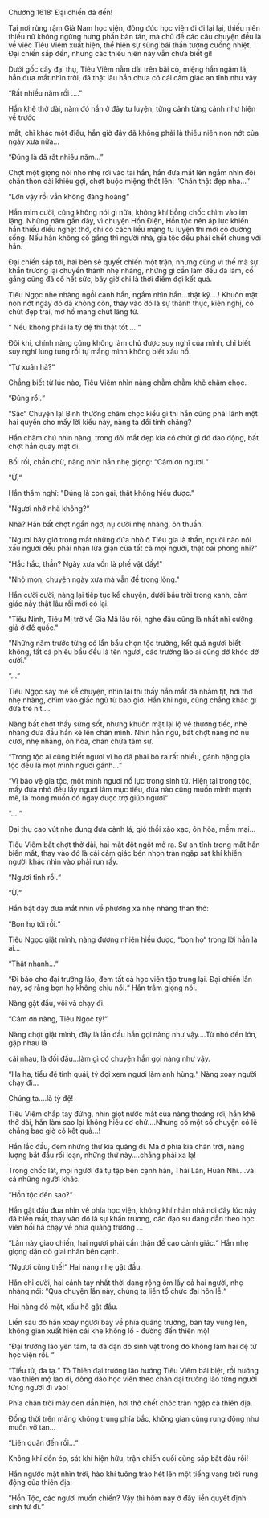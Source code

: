 




Chương 1618: Đại chiến đã đến!


Tại nơi rừng rậm Già Nam học viện, đông đúc học viên đi đi lại lại, thiếu niên thiếu nữ không ngừng hưng phấn bàn tán, mà chủ đề các câu chuyện đều là về việc Tiêu Viêm xuất hiện, thể hiện sự sùng bái thần tượng cuồng nhiệt. Đại chiến sắp đến, nhưng các thiếu niên này vẫn chưa biết gì!

Dưới gốc cây đại thụ, Tiêu Viêm nằm dài trên bãi cỏ, miệng hắn ngậm lá, hắn đưa mắt nhìn trời, đã thật lâu hắn chưa có cái cảm giác an tĩnh như vậy

“Rất nhiều năm rồi ….”

Hắn khẽ thở dài, năm đó hắn ở đây tu luyện, từng cảnh từng cảnh như hiện về trước

mắt, chỉ khác một điều, hắn giờ đây đã không phải là thiếu niên non nớt của ngày xưa nữa...

“Đúng là đã rất nhiều năm…”

Chợt một giọng nói nhỏ nhẹ rơi vào tai hắn, hắn đưa mắt lên ngắm nhìn đôi chân thon dài khiêu gợi, chợt buộc miệng thốt lên: ‘’Chân thật đẹp nha...’’

“Lớn vậy rồi vẫn không đàng hoàng“

Hắn mỉm cười, cũng không nói gì nữa, không khí bỗng chốc chìm vào im lặng. Những năm gần đây, vì chuyện Hồn Điện, Hồn tộc nên áp lực khiến hắn thiếu điều nghẹt thở, chỉ có cách liều mạng tu luyện thì mới có đường sống. Nếu hắn không cố gắng thì người nhà, gia tộc đều phải chết chung với hắn.

Đại chiến sắp tới, hai bên sẽ quyết chiến một trận, nhưng cũng vì thế mà sự khẩn trương lại chuyển thành nhẹ nhàng, những gì cần làm đều đã làm, cố gắng cũng đã cố hết sức, bây giờ chỉ là thời điểm đợi kết quả.

Tiêu Ngọc nhẹ nhàng ngồi cạnh hắn, ngắm nhìn hắn...thật kỹ….! Khuôn mặt non nớt ngày đó đã không còn, thay vào đó là sự thành thục, kiên nghị, có chút đẹp trai, mơ hồ mang chút lãng tử.

“ Nếu không phải là tỷ đệ thì thật tốt … “

Đôi khi, chính nàng cũng không làm chủ được suy nghĩ của mình, chỉ biết suy nghĩ lung tung rồi tự mắng mình không biết xấu hổ.

“Tư xuân hả?“

Chẳng biết từ lúc nào, Tiêu Viêm nhìn nàng chằm chằm khẽ châm chọc.

“Đúng rồi.“

“Sặc“ Chuyện lạ! Bình thường châm chọc kiểu gì thì hắn cũng phải lãnh một hai quyền cho mấy lời kiểu này, nàng ta đổi tính chăng?

Hắn chăm chú nhìn nàng, trong đôi mắt đẹp kia có chút gì đó dao động, bất chợt hắn quay mặt đi.

Bối rối, chần chừ, nàng nhìn hắn nhẹ giọng: “Cảm ơn ngươi.“

"Ừ.“

Hắn thầm nghĩ: "Đúng là con gái, thật không hiểu được."

"Ngươi nhớ nhà không?“

Nhà? Hắn bất chợt ngẩn ngơ, nụ cười nhẹ nhàng, ôn thuần.

"Ngươi bây giờ trong mắt những đứa nhỏ ở Tiêu gia là thần, người nào nói xấu ngươi đều phải nhận lửa giận của tất cả mọi người, thật oai phong nhỉ?"

"Hắc hắc, thần? Ngày xưa vốn là phế vật đấy!"

"Nhỏ mọn, chuyện ngày xưa mà vẫn để trong lòng."

Hắn cười cười, nàng lại tiếp tục kể chuyện, dưới bầu trời trong xanh, cảm giác này thật lâu rồi mới có lại.

"Tiêu Ninh, Tiêu Mị trở về Gia Mã lâu rồi, nghe đâu cũng là nhất nhì cường giả ở đế quốc."

"Những năm trước từng có lần bầu chọn tộc trưởng, kết quả ngươi biết không, tất cả phiếu bầu đều là tên ngươi, các trưởng lão ai cũng dở khóc dở cười."

“...“

Tiêu Ngọc say mê kể chuyện, nhìn lại thì thấy hắn mắt đã nhắm tịt, hơi thở nhẹ nhàng, chìm vào giấc ngủ từ bao giờ. Hắn khi ngủ, cũng chẳng khác gì đứa trẻ nít….

Nàng bất chợt thấy sửng sốt, nhưng khuôn mặt lại lộ vẻ thương tiếc, nhè nhàng đưa đầu hắn kê lên chân mình. Nhìn hắn ngủ, bất chợt nàng nở nụ cười, nhẹ nhàng, ôn hòa, chan chứa tâm sự.

“Trong tộc ai cũng biết ngươi vì họ đã phải bỏ ra rất nhiều, gánh nặng gia tộc đều là một mình ngươi gánh...“

“Vì bảo vệ gia tộc, một mình ngươi nổ lực trong sinh tử. Hiện tại trong tộc, mấy đứa nhỏ đều lấy ngươi làm mục tiêu, đứa nào cũng muốn mình mạnh mẽ, là mong muốn có ngày được trợ giúp ngươi“

“... “

Đại thụ cao vút nhẹ đung đưa cành lá, gió thổi xào xạc, ôn hòa, mềm mại...

Tiêu Viêm bất chợt thở dài, hai mắt đột ngột mở ra. Sự an tĩnh trong mắt hắn biến mất, thay vào đó là cái cảm giác bén nhọn tràn ngập sát khí khiến người khác nhìn vào phải run rẩy.

“Ngươi tỉnh rồi.“

“Ừ.“

Hắn bật dậy đưa mắt nhìn về phương xa nhẹ nhàng than thở:

“Bọn họ tới rồi.“

Tiêu Ngọc giật mình, nàng đương nhiên hiểu được, “bọn họ“ trong lời hắn là ai...

“Thật nhanh...“

“Đi báo cho đại trưởng lão, đem tất cả học viên tập trung lại. Đại chiến lần này, sợ rằng bọn họ không chịu nổi.“ Hắn trầm giọng nói.

Nàng gật đầu, vội vã chạy đi.

“Cảm ơn nàng, Tiêu Ngọc tỷ!“

Nàng chợt giật mình, đây là lần đầu hắn gọi nàng như vậy….Từ nhỏ đến lớn, gặp nhau là

cãi nhau, là đối đầu…làm gì có chuyện hắn gọi nàng như vậy.

“Ha ha, tiểu đệ tinh quái, tỷ đợi xem ngươi làm anh hùng.“ Nàng xoay người chạy đi…

Chúng ta….là tỷ đệ!

Tiêu Viêm chắp tay đứng, nhìn giọt nước mắt của nàng thoáng rơi, hắn khẽ thở dài, hắn làm sao lại không hiểu cơ chứ….Nhưng có một số chuyện có lẽ chẳng bao giờ có kết quả…!

Hắn lắc đầu, đem những thứ kia quăng đi. Mà ở phía kia chân trời, năng lượng bắt đầu rối loạn, những thứ này….chẳng phải xa lạ!

Trong chốc lát, mọi người đã tụ tập bên cạnh hắn, Thải Lân, Huân Nhi….và cả những người khác.

“Hồn tộc đến sao?“

Hắn gật đầu đưa nhìn về phía học viện, không khí nhàn nhã nơi đây lúc này đã biến mất, thay vào đó là sự khẩn trương, các đạo sư đang dẫn theo học viên hối hả chạy về phía quảng trường …

“Lần này giao chiến, hai người phải cẩn thận đề cao cảnh giác.“ Hắn nhẹ giọng dặn dò giai nhân bên cạnh.

“Ngươi cũng thế!“ Hai nàng nhẹ gật đầu.

Hắn chỉ cười, hai cánh tay nhất thời dang rộng ôm lấy cả hai người, nhẹ nhàng nói: “Qua chuyện lần này, chúng ta liền tổ chức đại hôn lễ.“

Hai nàng đỏ mặt, xấu hổ gật đầu.

Liền sau đó hắn xoay người bay về phía quảng trường, bàn tay vung lên, không gian xuất hiện cái khe khổng lồ - đường đến thiên mộ!

“Đại trưởng lão yên tâm, ta đã dặn dò sinh vật trong đó không làm hại đệ tử học viện rồi. “

“Tiểu tử, đa tạ.“ Tô Thiên đại trưởng lão hướng Tiêu Viêm bái biệt, rồi hướng vào thiên mộ lao đi, đông đảo học viên theo chân đại trưởng lão từng người từng người đi vào!

Phía chân trời mây đen dần hiện, hơi thở chết chóc tràn ngập cả thiên địa.

Đồng thời trên mảng không trung phía bắc, không gian cũng rung động như muốn vỡ tan…

“Liên quân đến rồi...“

Không khí dồn ép, sát khí hiện hữu, trận chiến cuối cùng sắp bắt đầu rồi!

Hắn ngước mặt nhìn trời, hào khí tuông trào hét lên một tiếng vang trời rung động của thiên địa:

“Hồn Tộc, các ngươi muốn chiến? Vậy thì hôm nay ở đây liền quyết định sinh tử đi.“




